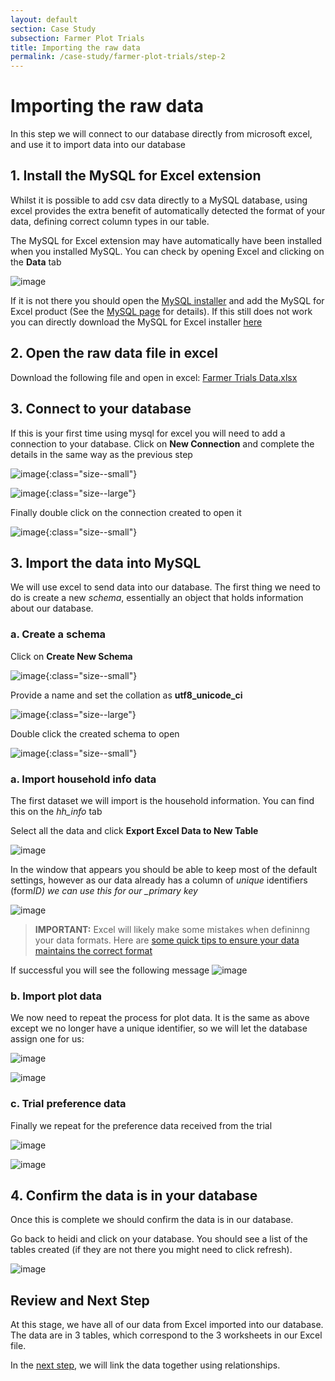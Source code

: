 ```yaml
---
layout: default
section: Case Study
subsection: Farmer Plot Trials
title: Importing the raw data
permalink: /case-study/farmer-plot-trials/step-2
---
```


# Importing the raw data

In this step we will connect to our database directly from microsoft excel, and use it to import data into our database

## 1. Install the MySQL for Excel extension

Whilst it is possible to add csv data directly to a MySQL database, using excel provides the extra benefit of automatically detected the format of your data, defining correct column types in our table.

The MySQL for Excel extension may have automatically have been installed when you installed MySQL. You can check by opening Excel and clicking on the **Data** tab

![image](/assets/images/MySQL/mysql-for-excel-toolbar.png)

If it is not there you should open the [MySQL installer](/tools/mysql) and add the MySQL for Excel product (See the [MySQL page](/tools/mysql#InstallExtras) for details). If this still does not work you can directly download the MySQL for Excel installer <a href="https://dev.mysql.com/downloads/windows/excel/" target="_blank">here</a>

## 2. Open the raw data file in excel

Download the following file and open in excel: <a href="/assets/resources/Farmer Trials Data.xlsx" download>Farmer Trials Data.xlsx</a>

## 3. Connect to your database

If this is your first time using mysql for excel you will need to add a connection to your database.
Click on **New Connection** and complete the details in the same way as the previous step

![image](/assets/images/MySQL/mysql-for-excel-new-connection.png){:class="size--small"}

![image](/assets/images/MySQL/mysql-for-excel-new-connection-details.png){:class="size--large"}

Finally double click on the connection created to open it

![image](/assets/images/MySQL/mysql-for-excel-connections.png){:class="size--small"}

## 3. Import the data into MySQL

We will use excel to send data into our database. The first thing we need to do is create a new _schema_, essentially an object that holds information about our database.

### a. Create a schema

Click on **Create New Schema**

![image](/assets/images/FarmerTrials/create-schema-1.png){:class="size--small"}

Provide a name and set the collation as **utf8_unicode_ci**

![image](/assets/images/FarmerTrials/create-schema-2.png){:class="size--large"}

Double click the created schema to open

![image](/assets/images/FarmerTrials/create-schema-3.png){:class="size--small"}

### a. Import household info data

The first dataset we will import is the household information. You can find this on the _hh_info_ tab

Select all the data and click **Export Excel Data to New Table**

![image](/assets/images/FarmerTrials/export-data-1.png)

In the window that appears you should be able to keep most of the default settings, however as our data already has a column of _unique_ identifiers (form*ID) we can use this for our \_primary key*

![image](/assets/images/FarmerTrials/export-data-2.png)

> **IMPORTANT:** Excel will likely make some mistakes when defininng your data formats.
> Here are <a href="/resources/mysql-for-excel-tips" target="_blank">some quick tips to ensure your data maintains the correct format</a>

If successful you will see the following message
![image](/assets/images/FarmerTrials/export-data-3.png)

### b. Import plot data

We now need to repeat the process for plot data. It is the same as above except we no longer have a unique identifier, so we will let the database assign one for us:

![image](/assets/images/FarmerTrials/export-data-4.png)

![image](/assets/images/FarmerTrials/export-data-5.png)

### c. Trial preference data

Finally we repeat for the preference data received from the trial

![image](/assets/images/FarmerTrials/export-data-6.png)

![image](/assets/images/FarmerTrials/export-data-7.png)

## 4. Confirm the data is in your database

Once this is complete we should confirm the data is in our database.

Go back to heidi and click on your database. You should see a list of the tables created (if they are not there you might need to click refresh).

![image](/assets/images/FarmerTrials/export-data-8.png)

## Review and Next Step

At this stage, we have all of our data from Excel imported into our database. The data are in 3 tables, which correspond to the 3 worksheets in our Excel file.

In the [next step](/case-study/farmer-plot-trials/step-3), we will link the data together using relationships.
